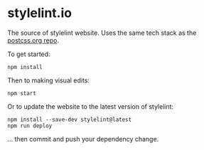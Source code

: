 # stylelint.io

The source of stylelint website. Uses the same tech stack as the [postcss.org repo](https://github.com/postcss/postcss.org).

To get started:

```shell
npm install
```

Then to making visual edits:

```shell
npm start
```

Or to update the website to the latest version of stylelint:

```shell
npm install --save-dev stylelint@latest
npm run deploy
```

... then commit and push your dependency change.
